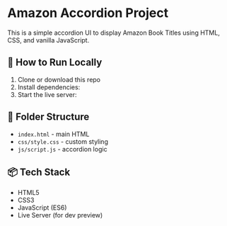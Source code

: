 # Amazon Accordion Project

This is a simple accordion UI to display Amazon Book Titles using HTML, CSS, and vanilla JavaScript.

## 🚀 How to Run Locally

1. Clone or download this repo
2. Install dependencies:
3. Start the live server:


## 📁 Folder Structure

- `index.html` - main HTML
- `css/style.css` - custom styling
- `js/script.js` - accordion logic

## 📦 Tech Stack

- HTML5
- CSS3
- JavaScript (ES6)
- Live Server (for dev preview)
